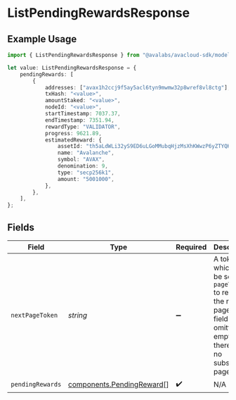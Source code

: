 # ListPendingRewardsResponse

## Example Usage

```typescript
import { ListPendingRewardsResponse } from "@avalabs/avacloud-sdk/models/components";

let value: ListPendingRewardsResponse = {
    pendingRewards: [
        {
            addresses: ["avax1h2ccj9f5ay5acl6tyn9mwmw32p8wref8vl8ctg"],
            txHash: "<value>",
            amountStaked: "<value>",
            nodeId: "<value>",
            startTimestamp: 7037.37,
            endTimestamp: 7351.94,
            rewardType: "VALIDATOR",
            progress: 9621.89,
            estimatedReward: {
                assetId: "th5aLdWLi32yS9ED6uLGoMMubqHjzMsXhKWwzP6yZTYQKYzof",
                name: "Avalanche",
                symbol: "AVAX",
                denomination: 9,
                type: "secp256k1",
                amount: "5001000",
            },
        },
    ],
};
```

## Fields

| Field                                                                                                                                  | Type                                                                                                                                   | Required                                                                                                                               | Description                                                                                                                            |
| -------------------------------------------------------------------------------------------------------------------------------------- | -------------------------------------------------------------------------------------------------------------------------------------- | -------------------------------------------------------------------------------------------------------------------------------------- | -------------------------------------------------------------------------------------------------------------------------------------- |
| `nextPageToken`                                                                                                                        | *string*                                                                                                                               | :heavy_minus_sign:                                                                                                                     | A token, which can be sent as `pageToken` to retrieve the next page. If this field is omitted or empty, there are no subsequent pages. |
| `pendingRewards`                                                                                                                       | [components.PendingReward](../../models/components/pendingreward.md)[]                                                                 | :heavy_check_mark:                                                                                                                     | N/A                                                                                                                                    |